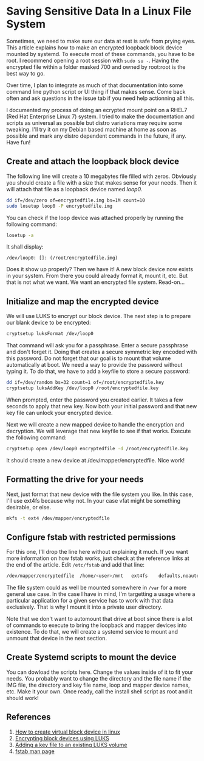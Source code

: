 # Saving Sensitive Data In a Linux File System

Sometimes, we need to make sure our data at rest is safe from prying eyes. This article explains how to make an encrypted loopback block device mounted by systemd. To execute most of these commands, you have to be root. I recommend opening a root session with `sudo su -`. Having the encrypted file within a folder masked 700 and owned by root:root is the best way to go.

Over time, I plan to integrate as much of that documentation into some command line python script or UI thing if that makes sense. Come back often and ask questions in the issue tab if you need help actionning all this.

I documented my process of doing an ecrypted mount point on a RHEL7 (Red Hat Enterprise Linux 7) system. I tried to make the documentation and scripts as universal as possible but distro variations may require some tweaking. I'll try it on my Debian based machine at home as soon as possible and mark any distro dependent commands in the future, if any. Have fun!

## Create and attach the loopback block device

The following line will create a 10 megabytes file filled with zeros. Obviously you should create a file with a size that makes sense for your needs. Then it will attach that file as a loopback device named *loop0*.

```bash
dd if=/dev/zero of=encryptedfile.img bs=1M count=10
sudo losetup loop0 -P encryptedfile.img
```

You can check if the loop device was attached properly by running the following command:

```bash
losetup -a
```

It shall display:

```text
/dev/loop0: []: (/root/encryptedfile.img)
```

Does it show up properly? Then we have it! A new block device now exists in your system. From there you could already format it, mount it, etc. But that is not what we want. We want an encrypted file system. Read-on...

## Initialize and map the encrypted device

We will use LUKS to encrypt our block device. The next step is to prepare our blank device to be encrypted:

```bash
cryptsetup luksFormat /dev/loop0
```

That command will ask you for a passphrase. Enter a secure passphrase and don't forget it. Doing that creates a secure symmetric key encoded with this password. Do not forget that our goal is to mount that volume automatically at boot. We need a way to provide the password without typing it. To do that, we have to add a keyfile to store a secure password:

```bash
dd if=/dev/random bs=32 count=1 of=/root/encryptedfile.key
cryptsetup luksAddKey /dev/loop0 /root/encryptedfile.key
```

When prompted, enter the password you created earlier. It takes a few seconds to apply that new key. Now both your initial password and that new key file can unlock your encrypted device.

Next we will create a new mapped device to handle the encryption and decryption. We will leverage that new keyfile to see if that works. Execute the following command:

```bash
cryptsetup open /dev/loop0 encryptedfile -d /root/encryptedfile.key
```

It should create a new device at /dev/mapper/encryptedfile. Nice work!

## Formatting the drive for your needs

Next, just format that new device with the file system you like. In this case, I'll use ext4fs because why not. In your case vfat might be something desirable, or else.

```bash
mkfs -t ext4 /dev/mapper/encryptedfile
```

## Configure fstab with restricted permissions

For this one, I'll drop the line here without explaining it much. If you want more information on how fstab works, just check at the reference links at the end of the article. Edit `/etc/fstab` and add that line:

```bash
/dev/mapper/encryptedfile  /home/<user>/mnt   ext4fs    defaults,noauto,umask=007,uid=<user>,gid=<user_group>      0 0
```

The file system could as well be mounted somewhere in `/var` for a more general use case. In the case I have in mind, I'm targetting a usage where a particular application for a given service has to work with that data exclusively. That is why I mount it into a private user directory.

Note that we don't want to automount that drive at boot since there is a lot of commands to execute to bring the loopback and mapper devices into existence. To do that, we will create a systemd service to mount and unmount that device in the next section.

## Create Systemd scripts to mount the device

You can dowload the scripts here. Change the values inside of it to fit your needs. You probably want to change the directory and the file name if the IMG file, the directory and key file name, loop and mapper device names, etc. Make it your own. Once ready, call the install shell script as root and it should work!

## References

1. [How to create virtual block device in linux](https://www.thegeekdiary.com/how-to-create-virtual-block-device-loop-device-filesystem-in-linux/)
2. [Encrypting block devices using LUKS](https://access.redhat.com/documentation/en-us/red_hat_enterprise_linux/8/html/security_hardening/encrypting-block-devices-using-luks_security-hardening)
3. [Adding a key file to an existing LUKS volume](https://access.redhat.com/solutions/230993)
4. [fstab man page](https://man7.org/linux/man-pages/man5/fstab.5.html)
